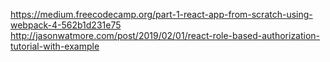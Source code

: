 https://medium.freecodecamp.org/part-1-react-app-from-scratch-using-webpack-4-562b1d231e75
http://jasonwatmore.com/post/2019/02/01/react-role-based-authorization-tutorial-with-example